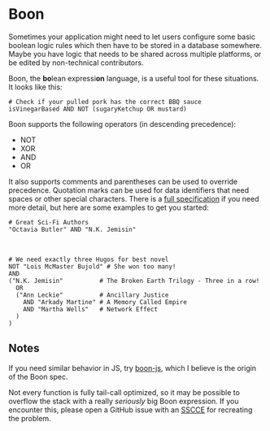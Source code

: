 # Boon

Sometimes your application might need to let users configure some basic boolean logic
rules which then have to be stored in a database somewhere. Maybe you have logic 
that needs to be shared across multiple platforms, or be edited by non-technical
contributors.

Boon, the **bo**lean expressi**on** language, is a useful tool for these situations. 
It looks like this:

```boon
# Check if your pulled pork has the correct BBQ sauce
isVinegarBased AND NOT (sugaryKetchup OR mustard)
```

Boon supports the following operators (in descending precedence):

 - NOT
 - XOR
 - AND
 - OR

It also supports comments and parentheses can be used to override precedence. Quotation marks
can be used for data identifiers that need spaces or other special characters. There
is a [full specification](https://docs.google.com/document/d/1UzsnnKjjW7T_u-OPb5dcPmc9My4YS_jHoyButolNVa4/edit?usp=sharing) 
if you need more detail, but here are some examples to get you started:

```boon
# Great Sci-Fi Authors
"Octavia Butler" AND "N.K. Jemisin"
```

&nbsp;    
  
```boon
# We need exactly three Hugos for best novel
NOT "Lois McMaster Bujold" # She won too many!
AND 
("N.K. Jemisin"          # The Broken Earth Trilogy - Three in a row!
  OR 
  ("Ann Leckie"          # Ancillary Justice
    AND "Arkady Martine" # A Memory Called Empire
    AND "Martha Wells"   # Network Effect
  )
)
```

## Notes

If you need similar behavior in JS, try [boon-js](https://github.com/jakec-github/boon-js), which I believe is the
origin of the Boon spec. 

Not every function is fully tail-call optimized, so it may be possible to overflow the stack with a really 
_seriously_ big Boon expression. If you encounter this, please open a GitHub issue with an [SSCCE](http://www.sscce.org/)
for recreating the problem.